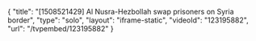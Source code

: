 {
    "title": "[1508521429] Al Nusra-Hezbollah swap prisoners on Syria border",
    "type": "solo",
    "layout": "iframe-static",
    "videoId": "123195882",
    "url": "\/tvpembed\/123195882"
}